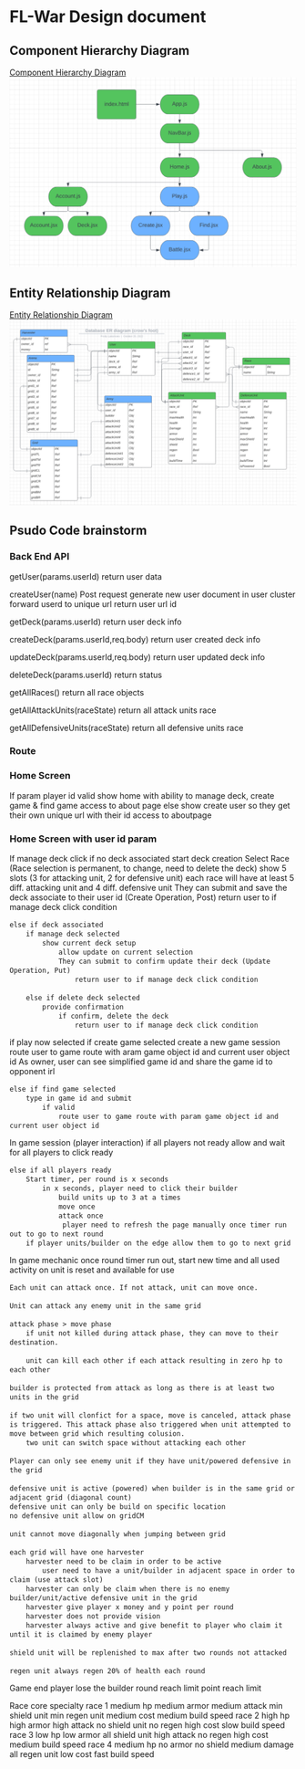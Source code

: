 # FL-War Design document

## Component Hierarchy Diagram
[Component Hierarchy Diagram](https://lucid.app/lucidchart/f9aad8ca-5ea8-4a9f-a046-494960847ead/edit?beaconFlowId=8B96EFD03984FF48&invitationId=inv_751c627b-3f60-48df-a0c1-a42624c4aa20&page=0_0#)
![Component Hierarchy Diagram](./Assets/chd.png)

## Entity Relationship Diagram
[Entity Relationship Diagram](https://lucid.app/lucidchart/05d518ab-381b-47c5-bbfc-38a308cae342/edit?beaconFlowId=96E5F1AA5443198A&page=0_0&invitationId=inv_6c3e2cc7-2346-4632-b24c-170bea3b9915#)
![Entity Relationship Diagram](./Assets/erd.png)

## Psudo Code brainstorm

### Back End API
getUser(params.userId)
    return user data

createUser(name)
    Post request
        generate new user document in user cluster
    forward userd to unique url
    return user url id

getDeck(params.userId)
    return user deck info

createDeck(params.userId,req.body)
    return user created deck info

updateDeck(params.userId,req.body)
    return user updated deck info

deleteDeck(params.userId)
    return status

getAllRaces()
    return all race objects

getAllAttackUnits(raceState)
    return all attack units race

getAllDefensiveUnits(raceState)
    return all defensive units race

### Route


### Home Screen
If param player id valid
    show home with ability to manage deck, create game & find game
    access to about page
else
    show create user so they get their own unique url with their id
    access to aboutpage

### Home Screen with user id param
If manage deck click
    if no deck associated
        start deck creation 
            Select Race (Race selection is permanent, to change, need to delete the deck)
                show 5 slots (3 for attacking unit, 2 for defensive unit)
                each race will have at least 5 diff. attacking unit and 4 diff. defensive unit
                They can submit and save the deck associate to their user id (Create Operation, Post)
                    return user to if manage deck click condition

    else if deck associated
        if manage deck selected
            show current deck setup
                allow update on current selection 
                They can submit to confirm update their deck (Update Operation, Put)
                    return user to if manage deck click condition

        else if delete deck selected
            provide confirmation
                if confirm, delete the deck
                    return user to if manage deck click condition

if play now selected
    if create game selected
        create a new game session
            route user to game route with aram game object id and current user object id
                As owner, user can see simplified game id and share the game id to opponent irl


    else if find game selected
        type in game id and submit 
            if valid
                route user to game route with param game object id and current user object id

In game session (player interaction)
    if all players not ready
        allow and wait for all players to click ready
    
    else if all players ready
        Start timer, per round is x seconds
            in x seconds, player need to click their builder
                build units up to 3 at a times
                move once
                attack once
                 player need to refresh the page manually once timer run out to go to next round
        if player units/builder on the edge allow them to go to next grid

In game mechanic
    once round timer run out, start new time and all used activity on unit is reset and available for use
    
    Each unit can attack once. If not attack, unit can move once.

    Unit can attack any enemy unit in the same grid

    attack phase > move phase
        if unit not killed during attack phase, they can move to their destination.

        unit can kill each other if each attack resulting in zero hp to each other

    builder is protected from attack as long as there is at least two units in the grid

    if two unit will clonfict for a space, move is canceled, attack phase is triggered. This attack phase also triggered when unit attempted to move between grid which resulting colusion.
        two unit can switch space without attacking each other

    Player can only see enemy unit if they have unit/powered defensive in the grid

    defensive unit is active (powered) when builder is in the same grid or adjacent grid (diagonal count)
    defensive unit can only be build on specific location
    no defensive unit allow on gridCM

    unit cannot move diagonally when jumping between grid

    each grid will have one harvester
        harvester need to be claim in order to be active
            user need to have a unit/builder in adjacent space in order to claim (use attack slot)
        harvester can only be claim when there is no enemy builder/unit/active defensive unit in the grid
        harvester give player x money and y point per round
        harvester does not provide vision
        harvester always active and give benefit to player who claim it until it is claimed by enemy player

    shield unit will be replenished to max after two rounds not attacked
    
    regen unit always regen 20% of health each round

Game end
    player lose the builder
    round reach limit
    point reach limit

Race core specialty
    race 1
        medium hp
        medium armor
        medium attack
        min shield unit
        min regen unit
        medium cost
        medium build speed
    race 2
        high hp
        high armor
        high attack
        no shield unit
        no regen
        high cost
        slow build speed
    race 3
        low hp
        low armor
        all shield unit
        high attack
        no regen
        high cost
        medium build speed
    race 4
        medium hp
        no armor
        no shield
        medium damage
        all regen unit
        low cost
        fast build speed






    



